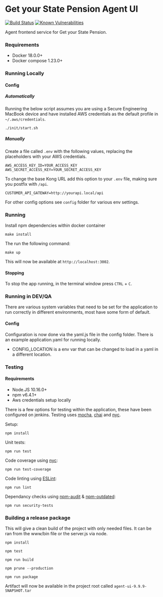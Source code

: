 # Get your State Pension Agent UI
[![Build Status](https://travis-ci.org/dwp/gysp-agent-ui.svg?branch=master)](https://travis-ci.org/dwp/gysp-agent-ui) [![Known Vulnerabilities](https://snyk.io/test/github/dwp/gysp-agent-ui/badge.svg)](https://snyk.io/test/github/dwp/gysp-agent-ui)

Agent frontend service for Get your State Pension.

### Requirements

* Docker 18.0.0+
* Docker compose 1.23.0+

### Running Locally

#### Config

##### Automatically
Running the below script assumes you are using a Secure Engineering MacBook device and have installed AWS credentials as the default profile in `~/.aws/credentials`.

```
./init/start.sh
```

##### Manually

Create a file called `.env` with the following values, replacing the placeholders with your AWS credentials.

```
AWS_ACCESS_KEY_ID=YOUR_ACCESS_KEY
AWS_SECRET_ACCESS_KEY=YOUR_SECRET_ACCESS_KEY
```

To change the base Kong URL add this option to your `.env` file, making sure you postfix with `/api`.

```
CUSTOMER_API_GATEWAY=http://yourapi.local/api
```

For other config options see `config` folder for various env settings.

### Running

Install npm dependencies within docker container

```
make install
```

The run the following command:

```
make up
```

This will now be available at `http://localhost:3002`.

#### Stopping

To stop the app running, in the terminal window press `CTRL` + `C`.

### Running in DEV/QA

There are various system variables that need to be set for the application to run correctly in different environments, most have some form of default.

#### Config

Configuration is now done via the yaml.js file in the config folder. There is an example application.yaml for running locally.

- CONFIG_LOCATION is a env var that can be changed to load in a yaml in a different location.

### Testing

#### Requirements

* Node.JS 10.16.0+
* npm v6.4.1+
* Aws credentials setup locally

There is a few options for testing within the application, these have been configured on jenkins. Testing uses [mocha](https://github.com/mochajs/mocha), [chai](https://github.com/chaijs/chai) and [nyc](https://github.com/istanbuljs/nyc).

Setup:
```
npm install
```

Unit tests:
```
npm run test
```

Code coverage using [nyc](https://github.com/istanbuljs/nyc):
```
npm run test-coverage
```

Code linting using [ESLint](https://github.com/eslint/eslint):
```
npm run lint
```

Dependancy checks using [npm-audit](https://docs.npmjs.com/cli/audit) & [npm-outdated](https://docs.npmjs.com/cli/outdated):
```
npm run security-tests
```

### Building a release package

This will give a clean build of the project with only needed files. It can be ran from the www/bin file or the server.js via node.

```
npm install

npm test

npm run build

npm prune --production

npm run package
```

Artifact will now be available in the project root called `agent-ui-9.9.9-SNAPSHOT.tar`
